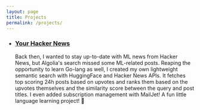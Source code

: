 ```yaml
---
layout: page
title: Projects
permalink: /projects/
---
```


<div class="home">
    <!-- <h2 class="post-list-heading">{{ page.list_title | default: "Posts" }}</h2> -->
    <ul class="post-list">
      <li>
        <h3>
          <a class="post-link" href="https://astronautas.github.io/your-hnews/">
            Your Hacker News
          </a>
        </h3>
        Back then, I wanted to stay up-to-date with ML news from Hacker News, but Algolia's search missed some ML-related posts. Reaping the opportunity to learn Go-lang as well, I created my own lightweight semantic search with HuggingFace and Hacker News APIs. It fetches top scoring 24h posts based on upvotes and ranks them based on the upvotes themselves and the similarity score between the query and post titles. I even added subscription management with MailJet! A fun little language learning project! 🚀
      </li>
    </ul>
</div>